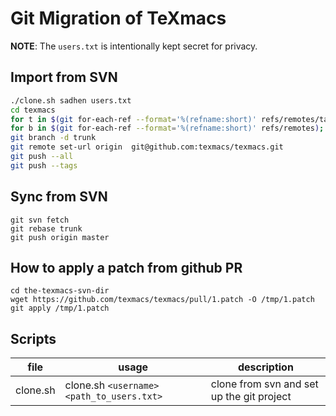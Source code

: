 # Git Migration of TeXmacs

**NOTE**: The `users.txt` is intentionally kept secret for privacy.

## Import from SVN
``` bash
./clone.sh sadhen users.txt
cd texmacs
for t in $(git for-each-ref --format='%(refname:short)' refs/remotes/tags); do git tag ${t/tags\//} $t && git branch -D -r $t; done
for b in $(git for-each-ref --format='%(refname:short)' refs/remotes); do git branch $b refs/remotes/$b && git branch -D -r $b; done
git branch -d trunk
git remote set-url origin  git@github.com:texmacs/texmacs.git
git push --all
git push --tags
```

## Sync from SVN
```
git svn fetch
git rebase trunk
git push origin master
```

## How to apply a patch from github PR
```
cd the-texmacs-svn-dir
wget https://github.com/texmacs/texmacs/pull/1.patch -O /tmp/1.patch
git apply /tmp/1.patch
```

## Scripts
| file | usage | description |
|------|------|--------------|
| clone.sh | clone.sh `<username>` `<path_to_users.txt>` | clone from svn and set up the git project |
